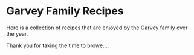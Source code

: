 # Garvey Family Recipes

Here is a collection of recipes that are enjoyed by the Garvey family over the year.

Thank you for taking the time to browe....